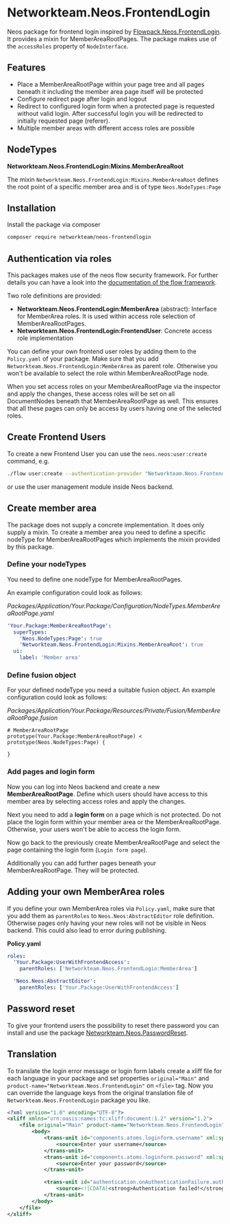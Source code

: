 # Networkteam.Neos.FrontendLogin

Neos package for frontend login inspired by  [Flowpack.Neos.FrontendLogin](https://github.com/Flowpack/Flowpack.Neos.FrontendLogin).
It provides a mixin for MemberAreaRootPages. The package makes use of the `accessRoles` property of `NodeInterface`.

## Features

* Place a MemberAreaRootPage within your page tree and all pages beneath it including the member area page itself will be protected
* Configure redirect page after login and logout 
* Redirect to configured login form when a protected page is requested without valid login.
  After successful login you will be redirected to initially requested page (referer).
* Multiple member areas with different access roles are possible

## NodeTypes

**Networkteam.Neos.FrontendLogin:Mixins.MemberAreaRoot**

The mixin `Networkteam.Neos.FrontendLogin:Mixins.MemberAreaRoot` defines the root point of a specific
member area and is of type `Neos.NodeTypes:Page`

## Installation

Install the package via composer

```bash
composer require networkteam/neos-frontendlogin
```

## Authentication via roles

This packages makes use of the neos flow security framework. For further details you can have a look into the
[documentation of the flow framework](https://flowframework.readthedocs.io/en/stable/TheDefinitiveGuide/PartIII/Security.html?highlight=roles#defining-privileges-policies).

Two role definitions are provided:
* **Networkteam.Neos.FrontendLogin:MemberArea** (abstract): Interface for MemberArea roles. It is used within 
  access role selection of MemberAreaRootPages.
* **Networkteam.Neos.FrontendLogin:FrontendUser**: Concrete access role implementation

You can define your own frontend user roles by adding them to the `Policy.yaml` of your package. Make sure that you add 
`Networkteam.Neos.FrontendLogin:MemberArea` as parent role. Otherwise you won't be available to select the role within 
MemberAreaRootPage node.

When you set access roles on your MemberAreaRootPage via the inspector and apply the changes, these access roles will be set on all 
DocumentNodes beneath that MemberAreaRootPage as well. This ensures that all these pages can only be access by users 
having one of the selected roles.

## Create Frontend Users

To create a new Frontend User you can use the `neos.neos:user:create` command, e.g.
 
```bash
./flow user:create --authentication-provider "Networkteam.Neos.FrontendLogin:Frontend" --roles "Networkteam.Neos.FrontendLogin:FrontendUser"
```

or use the user management module inside Neos backend.


## Create member area

The package does not supply a concrete implementation. It does only supply a mixin.
To create a member area you need to define a specific nodeType for MemberAreaRootPages which 
implements the mixin provided by this package.

### Define your nodeTypes

You need to define one nodeType for MemberAreaRootPages.

An example configuration could look as follows:

*Packages/Application/Your.Package/Configuration/NodeTypes.MemberAreaRootPage.yaml*
```yaml
'Your.Package:MemberAreaRootPage':
  superTypes:
    'Neos.NodeTypes:Page': true
    'Networkteam.Neos.FrontendLogin:Mixins.MemberAreaRoot': true
  ui:
    label: 'Member area'
```

### Define fusion object

For your defined nodeType you need a suitable fusion object. An example configuration could look as follows:

*Packages/Application/Your.Package/Resources/Private/Fusion/MemberAreaRootPage.fusion*
```fusion
# MemberAreaRootPage
prototype(Your.Package:MemberAreaRootPage) < prototype(Neos.NodeTypes:Page) {

}
```

### Add pages and login form

Now you can log into Neos backend and create a new **MemberAreaRootPage**. Define which users should have access to this 
member area by selecting access roles and apply the changes.

Next you need to add a **login form** on a page which is not protected. Do not place the login form within 
your member area or the MemberAreaRootPage. Otherwise, your users won't be able to access the login form.

Now go back to the previously create MemberAreaRootPage and select the page containing the login form (`Login form page`).

Additionally you can add further pages beneath your MemberAreaRootPage. They will be protected.

## Adding your own MemberArea roles

If you define your own MemberArea roles via `Policy.yaml`, make sure that you add them as `parentRoles` to
`Neos.Neos:AbstractEditor` role definition. Otherwise pages only having your new roles will not be visible in Neos backend.
This could also lead to error during publishing. 

**Policy.yaml**

```yaml
roles:
  'Your.Package:UserWithFrontendAccess':
    parentRoles: ['Networkteam.Neos.FrontendLogin:MemberArea']

  'Neos.Neos:AbstractEditor':
    parentRoles: ['Your.Package:UserWithFrontendAccess']
```

## Password reset

To give your frontend users the possibility to reset there password you can install and use the package [Networkteam.Neos.PasswordReset](https://github.com/networkteam/Networkteam.Neos.PasswordReset).

## Translation

To translate the login error message or login form labels create a xliff file for each language in your package and 
set properties `original="Main"` and `product-name="Networkteam.Neos.FrontendLogin"` on `<file>` tag. Now you can
override the language keys from the original translation file of `Networkteam.Neos.FrontendLogin` package you like.

```xml
<?xml version="1.0" encoding="UTF-8"?>
<xliff xmlns="urn:oasis:names:tc:xliff:document:1.2" version="1.2">
    <file original="Main" product-name="Networkteam.Neos.FrontendLogin" source-language="en" datatype="plaintext">
        <body>
            <trans-unit id="components.atoms.loginform.username" xml:space="preserve">
                <source>Enter your username</source>
            </trans-unit>
            <trans-unit id="components.atoms.loginform.password" xml:space="preserve">
                <source>Enter your password</source>
            </trans-unit>

            <trans-unit id="authentication.onAuthenticationFailure.authenticationFailed" xml:space="preserve">
                <source><![CDATA[<strong>Authentication failed!</strong><br />The login could not be performed with the given credentials.]]></source>
            </trans-unit>
        </body>
    </file>
</xliff>

```
